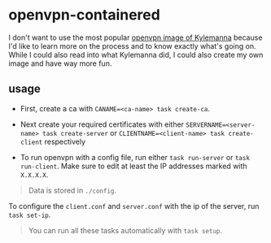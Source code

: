 # openvpn-containered
 
I don't want to use the most popular [openvpn image of Kylemanna](https://github.com/kylemanna/docker-openvpn) because I'd like to learn more on the process and to know exactly what's going on. While I could also read into what Kylemanna did, I could also create my own image and have way more fun.

## usage

- First, create a ca with `CANAME=<ca-name> task create-ca`.

- Next create your required certificates with either `SERVERNAME=<server-name> task create-server` or `CLIENTNAME=<client-name> task create-client` respectively

- To run openvpn with a config file, run either `task run-server` or `task run-client`. Make sure to edit at least the IP addresses marked with `X.X.X.X`.

> Data is stored in `./config`.

To configure the `client.conf` and `server.conf` with the ip of the server, run `task set-ip`.

> You can run all these tasks automatically with `task setup`.